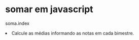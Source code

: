 # somar em javascript
soma.index


<li>Calcule as médias informando as notas em cada bimestre.</li>
